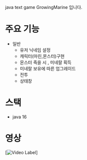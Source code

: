 java text game GrowingMarine 입니다.

# 주요 기능 
- 일반 
  - 유저 닉네임 설정
  - 캐릭터(마린,몬스터)구현
  - 몬스터 죽을 시 , 미네랄 획득
  - 미네랄 보유에 따른 업그레이드
  - 전투
  - 상태창




# 스택
 - java 16

# 영상 
[![Video Label](http://img.youtube.com/vi/-xSNIr-KmKw/0.jpg)]
